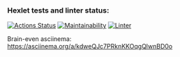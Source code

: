### Hexlet tests and linter status:
[![Actions Status](https://github.com/stconstantine/python-project-lvl1/workflows/hexlet-check/badge.svg)](https://github.com/stconstantine/python-project-lvl1/actions)
[![Maintainability](https://api.codeclimate.com/v1/badges/a99a88d28ad37a79dbf6/maintainability)](https://codeclimate.com/github/codeclimate/codeclimate/maintainability)
[![Linter](https://github.com/stconstantine/python-project-lvl1/workflows/linter/badge.svg)](https://github.com/stconstantine/python-project-lvl1/actions)

Brain-even asciinema: https://asciinema.org/a/kdweQJc7PRknKKOqgQlwnBD0o